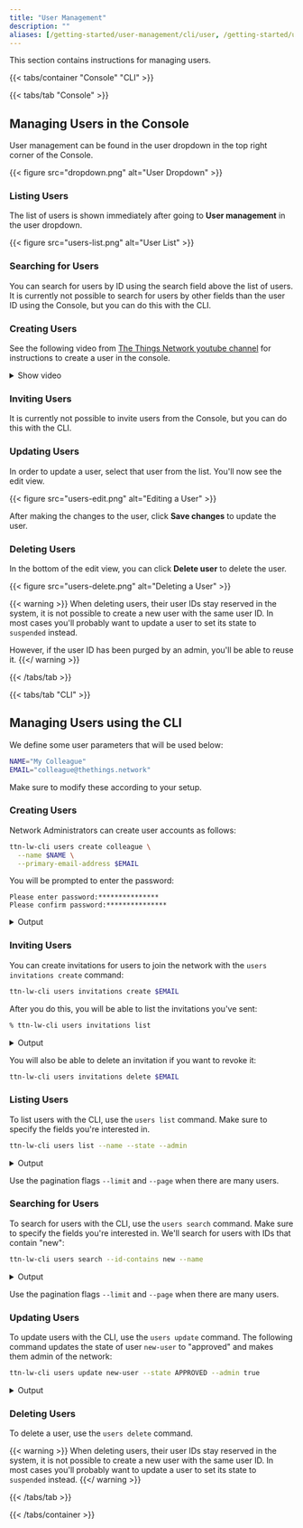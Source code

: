 ```yaml
---
title: "User Management"
description: ""
aliases: [/getting-started/user-management/cli/user, /getting-started/user-management/console/user]
---
```


This section contains instructions for managing users.

<!--more-->

{{< tabs/container "Console" "CLI" >}}

{{< tabs/tab "Console" >}}

## Managing Users in the Console

User management can be found in the user dropdown in the top right corner of the Console.

{{< figure src="dropdown.png" alt="User Dropdown" >}}

### Listing Users

The list of users is shown immediately after going to **User management** in the user dropdown.

{{< figure src="users-list.png" alt="User List" >}}

### Searching for Users

You can search for users by ID using the search field above the list of users. It is currently not possible to search for users by other fields than the user ID using the Console, but you can do this with the CLI.

### Creating Users

See the following video from [The Things Network youtube channel](https://youtu.be/vxXKBEQxLq0) for instructions to create a user in the console.

<details><summary>Show video</summary>
{{< youtube "vxXKBEQxLq0" >}}
</details>

### Inviting Users

It is currently not possible to invite users from the Console, but you can do this with the CLI.

### Updating Users

In order to update a user, select that user from the list. You'll now see the edit view.

{{< figure src="users-edit.png" alt="Editing a User" >}}

After making the changes to the user, click **Save changes** to update the user.

### Deleting Users

In the bottom of the edit view, you can click **Delete user** to delete the user.

{{< figure src="users-delete.png" alt="Deleting a User" >}}

{{< warning >}} When deleting users, their user IDs stay reserved in the system, it is not possible to create a new user with the same user ID. In most cases you'll probably want to update a user to set its state to `suspended` instead.

However, if the user ID has been purged by an admin, you'll be able to reuse it. {{</ warning >}}

{{< /tabs/tab >}}

{{< tabs/tab "CLI" >}}

## Managing Users using the CLI

We define some user parameters that will be used below:

```bash
NAME="My Colleague"
EMAIL="colleague@thethings.network"
```

Make sure to modify these according to your setup.

### Creating Users

Network Administrators can create user accounts as follows:

```bash
ttn-lw-cli users create colleague \
  --name $NAME \
  --primary-email-address $EMAIL
```

You will be prompted to enter the password:

```
Please enter password:***************
Please confirm password:***************
```

<details><summary>Output</summary>

```json
{
  "ids": {
    "user_id": "colleague"
  },
  "created_at": "2019-12-19T10:54:53.677Z",
  "updated_at": "2019-12-19T10:54:53.677Z",
  "name": "My Colleague",
  "contact_info": [
    {
      "contact_method": "CONTACT_METHOD_EMAIL",
      "value": "colleague@thethings.network"
    }
  ],
  "primary_email_address": "colleague@thethings.network",
  "password_updated_at": "2019-12-19T10:54:53.674Z",
  "state": "STATE_APPROVED"
}
```
</details>

### Inviting Users

You can create invitations for users to join the network with the `users invitations create` command:

```bash
ttn-lw-cli users invitations create $EMAIL
```

After you do this, you will be able to list the invitations you've sent:

```bash
% ttn-lw-cli users invitations list
```

<details><summary>Output</summary>

```json
[{
  "email": "colleague@thethings.network",
  "token": "MW7INQWYOE46GLP3AEFQEHR5XIKRYPSRAXFF3CUCLIQPPQ3BNBLQ",
  "expires_at": "2019-12-26T11:41:29.485Z",
  "created_at": "2019-12-19T11:41:29.486Z",
  "updated_at": "2019-12-19T11:41:29.486Z"
}]
```
</details>

You will also be able to delete an invitation if you want to revoke it:

```bash
ttn-lw-cli users invitations delete $EMAIL
```

### Listing Users

To list users with the CLI, use the `users list` command. Make sure to specify the fields you're interested in.

```bash
ttn-lw-cli users list --name --state --admin
```

<details><summary>Output</summary>

```json
[{
  "ids": {
    "user_id": "new-user"
  },
  "created_at": "2019-12-19T09:10:31.426Z",
  "updated_at": "2019-12-19T09:10:40.527Z",
  "name": "New User"
}, {
  "ids": {
    "user_id": "admin"
  },
  "created_at": "2019-12-18T14:54:12.723Z",
  "updated_at": "2019-12-18T14:54:12.723Z",
  "state": "STATE_APPROVED",
  "admin": true
}]
```
</details>

Use the pagination flags `--limit` and `--page` when there are many users.

### Searching for Users

To search for users with the CLI, use the `users search` command. Make sure to specify the fields you're interested in. We'll search for users with IDs that contain "new":

```bash
ttn-lw-cli users search --id-contains new --name
```

<details><summary>Output</summary>

```json
[{
  "ids": {
    "user_id": "new-user"
  },
  "created_at": "2019-12-19T09:10:31.426Z",
  "updated_at": "2019-12-19T09:10:40.527Z",
  "name": "New User"
}]
```
</details>

Use the pagination flags `--limit` and `--page` when there are many users.

### Updating Users

To update users with the CLI, use the `users update` command. The following command updates the state of user `new-user` to "approved" and makes them admin of the network:

```bash
ttn-lw-cli users update new-user --state APPROVED --admin true
```

<details><summary>Output</summary>

```json
{
  "ids": {
    "user_id": "new-user"
  },
  "created_at": "2019-12-19T09:10:31.426Z",
  "updated_at": "2019-12-19T11:44:39.609Z",
  "state": "STATE_APPROVED",
  "admin": true
}
```
</details>

### Deleting Users

To delete a user, use the `users delete` command.

{{< warning >}} When deleting users, their user IDs stay reserved in the system, it is not possible to create a new user with the same user ID. In most cases you'll probably want to update a user to set its state to `suspended` instead. {{</ warning >}}

{{< /tabs/tab >}}

{{< /tabs/container >}}
